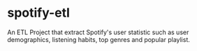 # spotify-etl
An ETL Project that extract Spotify's user statistic such as user demographics, listening habits, top genres and popular playlist.

